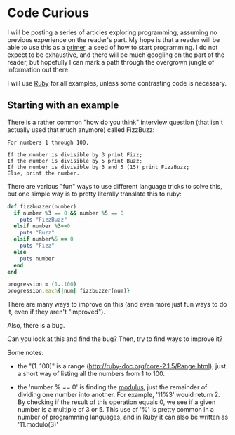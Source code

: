 # Code Curious

I will be posting a series of articles exploring programming, assuming no previous experience on the reader's part. My hope is that a reader will be able to use this as a [primer](http://en.wikipedia.org/wiki/Primer_(textbook)), a seed of how to start programming. I do not expect to be exhaustive, and there will be much googling on the part of the reader, but hopefully I can mark a path through the overgrown jungle of information out there.

I will use [Ruby](http://en.wikipedia.org/wiki/Ruby_(programming_language)) for all examples, unless some contrasting code is necessary.

## Starting with an example

There is a rather common "how do you think" interview question (that isn't actually used that much anymore) called FizzBuzz:

```text
For numbers 1 through 100,

If the number is divisible by 3 print Fizz;
If the number is divisible by 5 print Buzz;
If the number is divisible by 3 and 5 (15) print FizzBuzz;
Else, print the number.
```

There are various "fun" ways to use different language tricks to solve this, but one simple way is to pretty literally translate this to ruby:


```ruby
def fizzbuzzer(number)
  if number %3 == 0 && number %5 == 0
    puts "FizzBuzz"
  elsif number %3==0
    puts "Buzz"
  elsif number%5 == 0
    puts "Fizz"
  else
    puts number
  end
end

progression = (1..100)
progression.each{|num| fizzbuzzer(num)}
```

There are many ways to improve on this (and even more just fun ways to do it, even if they aren't "improved").

Also, there is a bug.

Can you look at this and find the bug?  Then, try to find ways to improve it?

Some notes:

- the "(1..100)" is a range (http://ruby-doc.org/core-2.1.5/Range.html), just a short way of listing all the numbers from 1 to 100.

- the 'number % <whatever> == 0' is finding the [modulus](http://en.wikipedia.org/wiki/Modulo_operation), just the remainder of dividing one number into another. For example, '11%3' would return 2. By checking if the result of this operation equals 0, we see if a given number is a multiple of 3 or 5. This use of '%' is pretty common in a number of programming languages, and in Ruby it can also be written as '11.modulo(3)'
